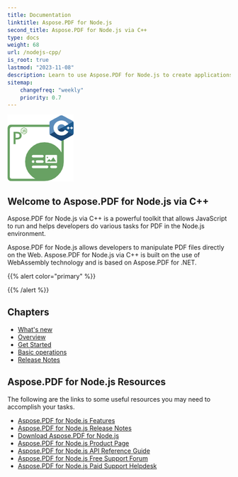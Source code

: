 ```yaml
---
title: Documentation
linktitle: Aspose.PDF for Node.js
second_title: Aspose.PDF for Node.js via C++
type: docs
weight: 68
url: /nodejs-cpp/
is_root: true
lastmod: "2023-11-08"
description: Learn to use Aspose.PDF for Node.js to create applications for PDF documents processing in Web browser.
sitemap:
    changefreq: "weekly"
    priority: 0.7
---
```


![Aspose.PDF for Node.js logo image](aspose_pdf-for-nodejs-cpp.png)

<h2>Welcome to Aspose.PDF for Node.js via C++</h2>

Aspose.PDF for Node.js via C++ is a powerful toolkit that allows JavaScript to run and helps developers do various tasks for PDF in the Node.js environment.

Aspose.PDF for Node.js allows developers to manipulate PDF files directly on the Web. Aspose.PDF for Node.js via C++ is built on the use of WebAssembly technology and is based on Aspose.PDF for .NET.

{{% alert color="primary" %}}



{{% /alert %}}

<h2>Chapters</h2>

- [What's new](/pdf/nodejs-cpp/whatsnew/)
- [Overview](/pdf/nodejs-cpp/overview/)
- [Get Started](/pdf/nodejs-cpp/get-started/)
- [Basic operations](/pdf/nodejs-cpp/basic-operations/)
- [Release Notes](https://releases.aspose.com/pdf/nodejscpp/release-notes/)

<h2>Aspose.PDF for Node.js Resources</h2>

The following are the links to some useful resources you may need to accomplish your tasks.

- [Aspose.PDF for Node.js Features](/pdf/nodejs-cpp/key-features/)
- [Aspose.PDF for Node.js Release Notes](https://releases.aspose.com/pdf/nodejscpp/release-notes/)
- [Download Aspose.PDF for Node.js](https://releases.aspose.com/pdf/nodejscpp/)
- [Aspose.PDF for Node.js Product Page](https://products.aspose.com/pdf/nodejs-cpp/)
- [Aspose.PDF for Node.js API Reference Guide](https://reference.aspose.com/pdf/nodejs-cpp/)
- [Aspose.PDF for Node.js Free Support Forum](https://forum.aspose.com/c/pdf/10)
- [Aspose.PDF for Node.js Paid Support Helpdesk](https://helpdesk.aspose.com/)
